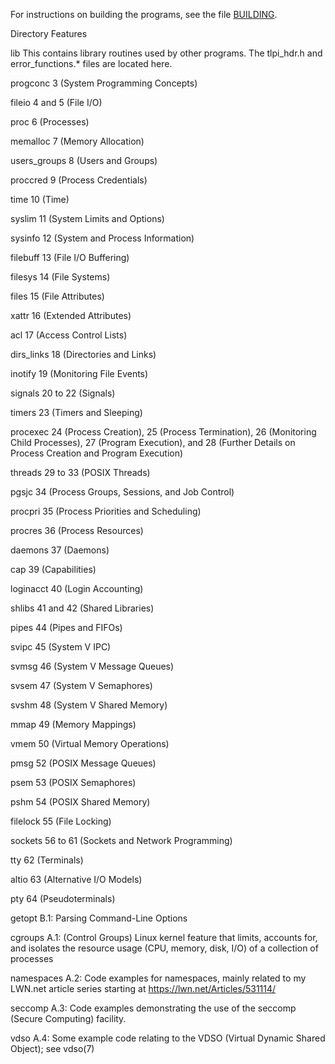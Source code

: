 For instructions on building the programs, see the file [BUILDING](https://github.com/elalv/Api-Linux/blob/main/BUILDING).

Directory       Features

lib             This contains library routines used by other
                programs. The tlpi_hdr.h and error_functions.*
                files are located here.

progconc        3 (System Programming Concepts)

fileio          4 and 5 (File I/O)

proc            6 (Processes)

memalloc        7 (Memory Allocation)

users_groups    8 (Users and Groups)

proccred        9 (Process Credentials)

time            10 (Time)

syslim          11 (System Limits and Options)

sysinfo         12 (System and Process Information)

filebuff        13 (File I/O Buffering)

filesys         14 (File Systems)

files           15 (File Attributes)

xattr           16 (Extended Attributes)

acl             17 (Access Control Lists)

dirs_links      18 (Directories and Links)

inotify         19 (Monitoring File Events)

signals         20 to 22 (Signals)

timers          23 (Timers and Sleeping)

procexec        24 (Process Creation), 25 (Process Termination),
                26 (Monitoring Child Processes), 27 (Program Execution),
                and 28 (Further Details on Process Creation and Program
                Execution)

threads         29 to 33 (POSIX Threads)

pgsjc           34 (Process Groups, Sessions, and Job Control)

procpri         35 (Process Priorities and Scheduling)

procres         36 (Process Resources)

daemons         37 (Daemons)

cap             39 (Capabilities)

loginacct       40 (Login Accounting)

shlibs          41 and 42 (Shared Libraries)

pipes           44 (Pipes and FIFOs)

svipc           45 (System V IPC)

svmsg           46 (System V Message Queues)

svsem           47 (System V Semaphores)

svshm           48 (System V Shared Memory)

mmap            49 (Memory Mappings)

vmem            50 (Virtual Memory Operations)

pmsg            52 (POSIX Message Queues)

psem            53 (POSIX Semaphores)

pshm            54 (POSIX Shared Memory)

filelock        55 (File Locking)

sockets         56 to 61 (Sockets and Network Programming)

tty             62 (Terminals)

altio           63 (Alternative I/O Models)

pty             64 (Pseudoterminals)

getopt          B.1: Parsing Command-Line Options

cgroups         A.1: (Control Groups) Linux kernel feature that limits, 
                accounts for, and isolates the resource usage
                (CPU, memory, disk, I/O) of a collection of processes

namespaces      A.2: Code examples for namespaces, mainly related to my LWN.net
                article series starting at https://lwn.net/Articles/531114/

seccomp         A.3: Code examples demonstrating the use of the seccomp
                (Secure Computing) facility.

vdso            A.4: Some example code relating to the VDSO (Virtual Dynamic
                Shared Object); see vdso(7)